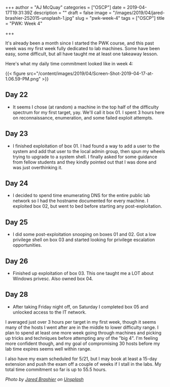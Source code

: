 +++
author = "AJ McQuay"
categories = ["OSCP"]
date = 2019-04-17T19:31:39Z
description = ""
draft = false
image = "/images/2019/04/jared-brashier-252015-unsplash-1.jpg"
slug = "pwk-week-4"
tags = ["OSCP"]
title = "PWK: Week 4"

+++

It's already been a month since I started the PWK course, and this past week was my first week fully dedicated to lab machines.  Some have been easy, some difficult, but all have taught me at least one takeaway lesson.

Here's what my daily time commitment looked like in week 4:

{{< figure src="/content/images/2019/04/Screen-Shot-2019-04-17-at-1.06.59-PM.png" >}}

## Day 22

* It seems I chose (at random) a machine in the top half of the difficulty spectrum for my first target, yay.  We'll call it box 01.  I spent 3 hours here on reconnaissance, enumeration, and some failed exploit attempts.

## Day 23

* I finished exploitation of box 01.  I had found a way to add a user to the system and add that user to the local admin group, then spun my wheels trying to upgrade to a system shell.  I finally asked for some guidance from fellow students and they kindly pointed out that I was done and was just overthinking it.

## Day 24

* I decided to spend time enumerating DNS for the entire public lab network so I had the hostname documented for every machine.  I exploited box 02, but went to bed before starting any post-exploitation.

## Day 25

* I did some post-exploitation snooping on boxes 01 and 02.  Got a low privilege shell on box 03 and started looking for privilege escalation opportunities.

## Day 26

* Finished up exploitation of box 03.  This one taught me a LOT about Windows privesc.  Also owned box 04.

## Day 28

* After taking Friday night off, on Saturday I completed box 05 and unlocked access to the IT network.

I averaged just over 3 hours per target in my first week, though it seems many of the hosts I went after are in the middle to lower difficulty range.  I plan to spend at least one more week going through machines and picking up tricks and techniques before attempting any of the "big 4".  I'm feeling more confident though, and my goal of compromising 30 hosts before my lab time expires seems well within range.

I also have my exam scheduled for 5/21, but I may book at least a 15-day extension and push the exam off a couple of weeks if I stall in the labs.  My total time commitment so far is up to 55.5 hours.

_Photo by [Jared Brashier](https://unsplash.com/photos/6WPcf5D1XdA?utm_source=unsplash&utm_medium=referral&utm_content=creditCopyText) on [Unsplash](https://unsplash.com/search/photos/computer?utm_source=unsplash&utm_medium=referral&utm_content=creditCopyText)_

